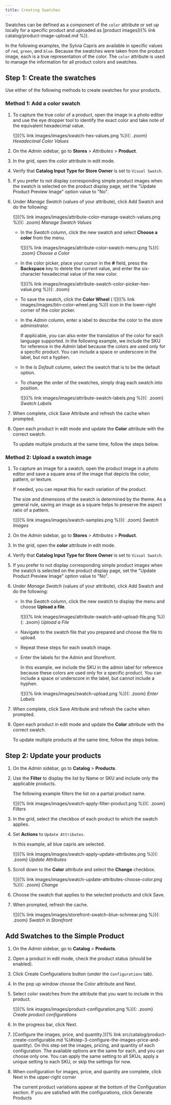 ```yaml
---
title: Creating Swatches
---
```


Swatches can be defined as a component of the `color` attribute or set up locally for a specific product and uploaded as [product images]({% link catalog/product-image-upload.md %}).

In the following examples, the Sylvia Capris are available in specific values of `red`, `green`, and `blue`. Because the swatches were taken from the product image, each is a true representation of the color. The `color` attribute is used to manage the information for all product colors and swatches.

## Step 1: Create the swatches

Use either of the following methods to create swatches for your products.

### Method 1: Add a color swatch

1. To capture the true color of a product, open the image in a photo editor and use the eye dropper tool to identify the exact color and take note of the equivalent hexadecimal value.

    ![]({% link images/images/swatch-hex-values.png %}){: .zoom}
    _Hexadecimal Color Values_

1. On the _Admin_ sidebar, go to **Stores** > _Attributes_ > **Product**.

1. In the grid, open the _color_ attribute in edit mode.

1. Verify that **Catalog Input Type for Store Owner** is set to `Visual Swatch`.

1. If you prefer to not display corresponding simple product images when the swatch is selected on the product display page, set the "Update Product Preview Image" option value to "No".

1. Under _Manage Swatch_ (values of your attribute), click <span class="btn">Add Swatch</span> and do the following:

    ![]({% link images/images/attribute-color-manage-swatch-values.png %}){: .zoom}
    _Manage Swatch Values_

    - In the _Swatch_ column, click the new swatch and select **Choose a color** from the menu.

        ![]({% link images/images/attribute-color-swatch-menu.png %}){: .zoom}
        _Choose a Color_

    - In the color picker, place your cursor in the **#** field, press the **Backspace** key to delete the current value, and enter the six-character hexadecimal value of the new color.

        ![]({% link images/images/attribute-swatch-color-picker-hex-value.png %}){: .zoom}

    - To save the swatch, click the **Color Wheel** ( ![]({% link images/images/btn-color-wheel.png %})) icon in the lower-right corner of the color picker.

    - In the _Admin_ column, enter a label to describe the color to the store administrator.

      If applicable, you can also enter the translation of the color for each language supported. In the following example, we include the SKU for reference in the _Admin_ label because the colors are used only for a specific product. You can include a space or underscore in the label, but not a hyphen.

    - In the _Is Default_ column, select the swatch that is to be the default option.

    - To change the order of the swatches, simply drag each swatch into position.

        ![]({% link images/images/attribute-swatch-labels.png %}){: .zoom}
        _Swatch Labels_

1. When complete, click <span class="btn">Save Attribute</span> and refresh the cache when prompted.

1. Open each product in edit mode and update the **Color** attribute with the correct swatch.

   To update multiple products at the same time, follow the steps below.

### Method 2: Upload a swatch image

1. To capture an image for a swatch, open the product image in a photo editor and save a square area of the image that depicts the color, pattern, or texture.

   If needed, you can repeat this for each variation of the product.

   The size and dimensions of the swatch is determined by the theme. As a general rule, saving an image as a square helps to preserve the aspect ratio of a pattern.

    ![]({% link images/images/swatch-samples.png %}){: .zoom}
    _Swatch Images_

1. On the _Admin_ sidebar, go to **Stores** > _Attributes_ > **Product**.

1. In the grid, open the **color** attribute in edit mode.

1. Verify that **Catalog Input Type for Store Owner** is set to `Visual Swatch`.

1. If you prefer to not display corresponding simple product images when the swatch is selected on the product display page, set the "Update Product Preview Image" option value to "No".

1. Under _Manage Swatch_ (values of your attribute), click <span class="btn">Add Swatch</span> and do the following:

    - In the _Swatch_ column, click the new swatch to display the menu and choose **Upload a file**.

        ![]({% link images/images/attribute-swatch-add-upload-file.png %}){: .zoom}
        _Upload a File_

    - Navigate to the swatch file that you prepared and choose the file to upload.

    - Repeat these steps for each swatch image.

    - Enter the labels for the Admin and Storefront.

      In this example, we include the SKU in the admin label for reference because these colors are used only for a specific product. You can include a space or underscore in the label, but cannot include a hyphen.

      ![]({% link images/images/swatch-upload.png %}){: .zoom}
      _Enter Labels_

1. When complete, click <span class="btn">Save Attribute</span> and refresh the cache when prompted.

1. Open each product in edit mode and update the **Color** attribute with the correct swatch.

   To update multiple products at the same time, follow the steps below.

## Step 2: Update your products

1. On the _Admin_ sidebar, go to **Catalog** > **Products**.

1. Use the **Filter** to display the list by Name or SKU and include only the applicable products.

   The following example filters the list on a partial product name.

    ![]({% link images/images/swatch-apply-filter-product.png %}){: .zoom}
    _Filters_

1. In the grid, select the checkbox of each product to which the swatch applies.

1. Set **Actions** to `Update Attributes`.

   In this example, all blue capris are selected.

    ![]({% link images/images/swatch-apply-update-attributes.png %}){: .zoom}
    _Update Attributes_

1. Scroll down to the **Color** attribute and select the **Change** checkbox.

    ![]({% link images/images/swatch-update-attributes-choose-color.png %}){: .zoom}
    _Change_

1. Choose the swatch that applies to the selected products and click <span class="btn">Save</span>.

1. When prompted, refresh the cache.

    ![]({% link images/images/storefront-swatch-blue-schmear.png %}){: .zoom}
    _Swatch in Storefront_

## Add Swatches to the Simple Product

1. On the _Admin_ sidebar, go to **Catalog** > **Products**.

1. Open a product in edit mode, check the product status (should be enabled).

1. Click <span class="btn">Create Configurations</span> button (under the `Configurations` tab).

1. In the pop up window choose the Color attribute and <span class="btn">Next</span>.

1. Select color swatches from the attribute that you want to include in this product.

    ![]({% link images/images/product-configuration.png %}){: .zoom}
    _Create product configurations_

1. In the progress bar, click <span class="btn">Next</span>.

1. [Configure the images, price, and quantity.]({% link src/catalog/product-create-configurable.md %}#step-3-configure-the-images-price-and-quantity). On this step set the images, pricing, and quantity of each configuration. The available options are the same for each, and you can choose only one. You can apply the same setting to all SKUs, apply a unique setting to each SKU, or skip the settings for now.

1. When configuration for images, price, and quantity are complete, click <span class="btn">Next</span> in the upper-right corner

    The current product variations appear at the bottom of the Configuration section. If you are satisfied with the configurations, click <span class="btn">Generate Products</span>
